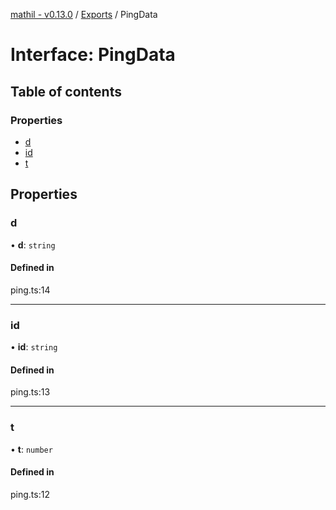 [mathil - v0.13.0](../README.md) / [Exports](../modules.md) / PingData

# Interface: PingData

## Table of contents

### Properties

- [d](PingData.md#d)
- [id](PingData.md#id)
- [t](PingData.md#t)

## Properties

### d

• **d**: `string`

#### Defined in

ping.ts:14

___

### id

• **id**: `string`

#### Defined in

ping.ts:13

___

### t

• **t**: `number`

#### Defined in

ping.ts:12
